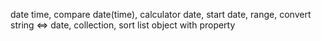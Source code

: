 date time, compare date(time), calculator date, start date, range, convert string <=> date, collection, sort list object with property